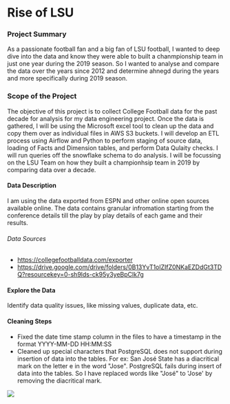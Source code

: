 # Rise of LSU

### Project Summary
As a passionate football fan and a big fan of LSU football, I wanted to deep dive into the data and know they were able to built a chanmpionship team in just one year during the 2019 season. So I wanted to analyse and compare the data over the years since 2012 and determine ahnegd during the years and more specifically during 2019 season.

### Scope of the Project
The objective of this project is to collect College Football data for the past decade for analysis for my data engineering project. Once the data is gathered, I will be using the Microsoft excel tool to clean up the data and copy them over as individual files in AWS S3 buckets. I will develop an ETL process using Airflow and Python to perform staging of source data, loading of Facts and Dimension tables, and perform Data Qulaity checks. I will run queries off the snowflake schema to do analysis. I will be focussing on the LSU Team on how they built a championhsip team in 2019 by comparing data over a decade.

#### Data Description
I am using the data exported from ESPN and other online open sources available online. The data contains granular infromation starting from the conference details till the play by play details of each game and their results.

###### Data Sources 
- https://collegefootballdata.com/exporter
- https://drive.google.com/drive/folders/0B13YvT1olZIfZ0NKaEZDdGt3TDQ?resourcekey=0-sh9lds-ck95y3yeBpClk7g

#### Explore the Data 
Identify data quality issues, like missing values, duplicate data, etc.

#### Cleaning Steps
- Fixed the date time stamp column in the files to have a timestamp in the format YYYY-MM-DD HH:MM:SS
- Cleaned up special characters that PostgreSQL does not support during insertion of data into the tables. For ex: San José State has a diacritical mark on the letter e in the word "Jose". PostgreSQL fails during insert of data into the tables. So I have replaced words like "José" to 'Jose' by removing the diacritical mark.

<img src="/Staging Data Model.png"/>

